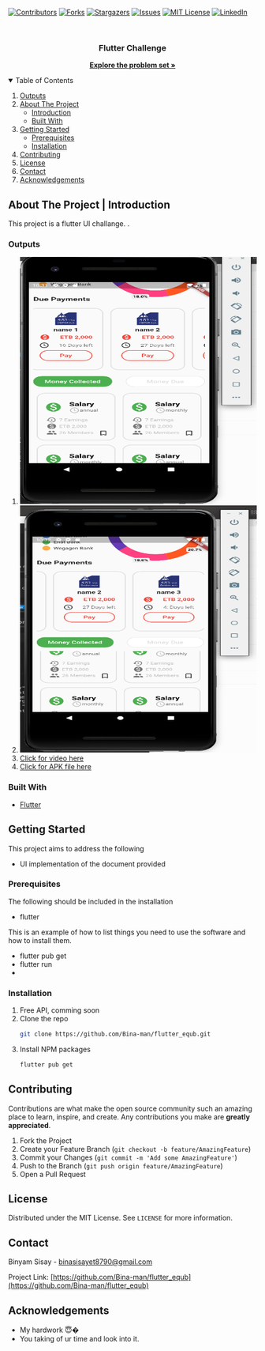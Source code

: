 [![Contributors][contributors-shield]][contributors-url]
[![Forks][forks-shield]][forks-url]
[![Stargazers][stars-shield]][stars-url]
[![Issues][issues-shield]][issues-url]
[![MIT License][license-shield]][license-url]
[![LinkedIn][linkedin-shield]][linkedin-url]



<!-- PROJECT LOGO -->
<br />
<p align="center">
  <h3 align="center">Flutter Challenge</h3>
  <p align="center">
    <a href="https://docs.google.com/document/d/1sry7YMJRKl1wby7rm6DXilRfrQQW4674AKcDq_8LE-g/edit?usp=sharing"><strong>Explore the problem set »</strong></a>
    <br />
  </p>
</p>



<!-- TABLE OF CONTENTS -->
<details open="open">
  <summary>Table of Contents</summary>
  <ol>
    <li><a href="#Outputs">Outputs</a></li>
    <li>
      <a href="#built-with">About The Project</a>
      <ul>
        <li><a href="#built-with">Introduction</a></li>
        <li><a href="#built-with">Built With</a></li>
      </ul>
    </li>
    <li>
      <a href="#getting-started">Getting Started</a>
      <ul>
        <li><a href="#prerequisites">Prerequisites</a></li>
        <li><a href="#installation">Installation</a></li>
      </ul>
    </li>
    <li><a href="#contributing">Contributing</a></li>
    <li><a href="#license">License</a></li>
    <li><a href="#contact">Contact</a></li>
    <li><a href="#acknowledgements">Acknowledgements</a></li>
  </ol>
</details>



<!-- ABOUT THE PROJECT -->
## About The Project | Introduction
This project is a flutter UI challange. . 

### Outputs
<ol>
  <li><img src="https://raw.githubusercontent.com/Bina-man/flutter_equb/main/outputs/Equb%20app2.png" alt="Logo" width="500" height="500"></<li>
  <li><img src="https://raw.githubusercontent.com/Bina-man/flutter_equb/main/outputs/Equb%20App3.png" alt="Logo" width="500" height="500"></<li>
  <li><a href="https://github.com/Bina-man/flutter_equb/blob/main/outputs/EqubAPP%20PORTFOLIO.mp4?raw=true"> Click for video here</a></<li>
  <li><a href="https://github.com/Bina-man/flutter_equb/blob/main/outputs/app-armeabi-v7a-release.apk?raw=true"> Click for APK file here</a></<li>
</ol>

### Built With

* [Flutter](https://flutter.dev/)

<!-- GETTING STARTED -->
## Getting Started
This project aims to address the following
* UI implementation of the document provided

### Prerequisites
The following should be included in the installation
* flutter
 
This is an example of how to list things you need to use the software and how to install them.
* flutter pub get
* flutter run
* 

### Installation

1. Free API, comming soon
2. Clone the repo
   ```sh
   git clone https://github.com/Bina-man/flutter_equb.git
   ```
3. Install NPM packages
   ```sh
   flutter pub get
   ```

<!-- CONTRIBUTING -->
## Contributing

Contributions are what make the open source community such an amazing place to learn, inspire, and create. Any contributions you make are **greatly appreciated**.

1. Fork the Project
2. Create your Feature Branch (`git checkout -b feature/AmazingFeature`)
3. Commit your Changes (`git commit -m 'Add some AmazingFeature'`)
4. Push to the Branch (`git push origin feature/AmazingFeature`)
5. Open a Pull Request



<!-- LICENSE -->
## License

Distributed under the MIT License. See `LICENSE` for more information.



<!-- CONTACT -->
## Contact

Binyam Sisay - binasisayet8790@gmail.com

Project Link: [https://github.com/Bina-man/flutter_equb](https://github.com/Bina-man/flutter_equb)



<!-- ACKNOWLEDGEMENTS -->
## Acknowledgements
*  My hardwork 😇�
*  You taking of ur time and look into it. 


<!-- MARKDOWN LINKS & IMAGES -->
<!-- https://www.markdownguide.org/basic-syntax/#reference-style-links -->
[contributors-shield]: https://img.shields.io/github/contributors/Bina-man/flutter_equb.svg?style=for-the-badge
[contributors-url]: https://github.com/Bina-man/flutter_equb/graphs/contributors

[forks-shield]: https://img.shields.io/github/forks/Bina-man/flutter_equb.svg?style=for-the-badge
[forks-url]: https://github.com/Bina-man/flutter_equb/network/members

[stars-shield]: https://img.shields.io/github/stars/Bina-man/flutter_equb.svg?style=for-the-badge
[stars-url]: https://github.com/Bina-man/readme/stargazers

[issues-shield]: https://img.shields.io/github/issues/Bina-man/readme.svg?style=for-the-badge
[issues-url]: https://github.com/Bina-man/flutter_equb/issues

[license-shield]: https://img.shields.io/github/license/Bina-man/flutter_equb.svg?style=for-the-badge
[license-url]: https://github.com/Bina-man/flutter_equb/blob/master/LICENSE.txt

[linkedin-shield]: https://img.shields.io/badge/-LinkedIn-black.svg?style=for-the-badge&logo=linkedin&colorB=555
[linkedin-url]: https://linkedin.com/in/bina-man

[product-screenshot]: images/screenshot.png
